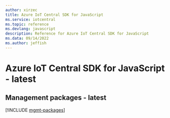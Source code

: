 ```yaml
---
author: xirzec
title: Azure IoT Central SDK for JavaScript
ms.service: iotcentral
ms.topic: reference
ms.devlang: javascript
description: Reference for Azure IoT Central SDK for JavaScript
ms.data: 09/14/2022
ms.author: jeffish
---
```

# Azure IoT Central SDK for JavaScript - latest

## Management packages - latest
[!INCLUDE [mgmt-packages](iot-central-mgmt-index.md)]